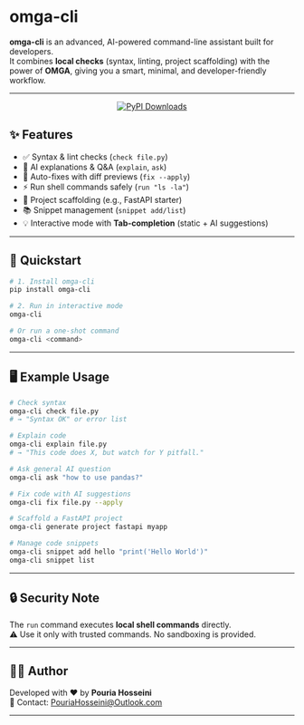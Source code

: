 # omga-cli

**omga-cli** is an advanced, AI-powered command-line assistant built for developers.  
It combines **local checks** (syntax, linting, project scaffolding) with the power of **OMGA**, giving you a smart, minimal, and developer-friendly workflow.

---
<div align="center">
<a href="https://pepy.tech/projects/omga-cli"><img src="https://static.pepy.tech/personalized-badge/omga-cli?period=total&units=INTERNATIONAL_SYSTEM&left_color=BLACK&right_color=GREEN&left_text=downloads" alt="PyPI Downloads"></a>
</div>


## ✨ Features

- ✅ Syntax & lint checks (`check file.py`)
- 🤖 AI explanations & Q&A (`explain`, `ask`)
- 🔧 Auto-fixes with diff previews (`fix --apply`)
- ⚡ Run shell commands safely (`run "ls -la"`)
- 🚀 Project scaffolding (e.g., FastAPI starter)
- 📚 Snippet management (`snippet add/list`)
- 💡 Interactive mode with **Tab-completion** (static + AI suggestions)

---

## 🚀 Quickstart

```bash
# 1. Install omga-cli
pip install omga-cli

# 2. Run in interactive mode
omga-cli

# Or run a one-shot command
omga-cli <command>
```

---

## 🖥️ Example Usage

```bash
# Check syntax
omga-cli check file.py
# → "Syntax OK" or error list

# Explain code
omga-cli explain file.py
# → "This code does X, but watch for Y pitfall."

# Ask general AI question
omga-cli ask "how to use pandas?"

# Fix code with AI suggestions
omga-cli fix file.py --apply

# Scaffold a FastAPI project
omga-cli generate project fastapi myapp

# Manage code snippets
omga-cli snippet add hello "print('Hello World')"
omga-cli snippet list
```

---

## 🔒 Security Note

The `run` command executes **local shell commands** directly.  
⚠️ Use it only with trusted commands. No sandboxing is provided.

---

## 👨‍💻 Author

Developed with ❤️ by **Pouria Hosseini**  
📧 Contact: [PouriaHosseini@Outlook.com](mailto:PouriaHosseini@Outlook.com)

---
